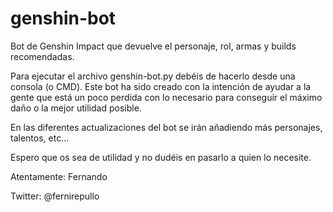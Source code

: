 # genshin-bot
Bot de Genshin Impact que devuelve el personaje, rol, armas y builds recomendadas.

Para ejecutar el archivo genshin-bot.py debéis de hacerlo desde una consola (o CMD).
Este bot ha sido creado con la intención de ayudar a la gente que está un poco perdida con lo necesario para conseguir el máximo daño o la mejor utilidad posible.

En las diferentes actualizaciones del bot se irán añadiendo más personajes, talentos, etc...

Espero que os sea de utilidad y no dudéis en pasarlo a quien lo necesite.

Atentamente:
Fernando

Twitter: @fernirepullo
